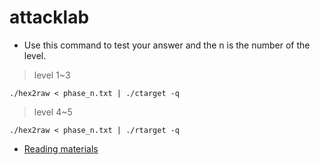 # attacklab

- Use this command to test your answer and the n is the number of the level.
> level 1~3
~~~
./hex2raw < phase_n.txt | ./ctarget -q
~~~
> level 4~5
~~~
./hex2raw < phase_n.txt | ./rtarget -q
~~~

- [Reading materials](https://zhuanlan.zhihu.com/p/28476993)
